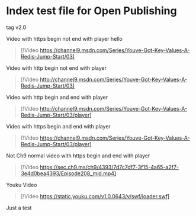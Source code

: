 # Index test file for Open Publishing

tag v2.0

Video with https begin not end with player hello
> [!Video https://channel9.msdn.com/Series/Youve-Got-Key-Values-A-Redis-Jump-Start/03]

Video with http begin not end with player
> [!Video http://channel9.msdn.com/Series/Youve-Got-Key-Values-A-Redis-Jump-Start/03]

Video with http begin and end with player
> [!Video http://channel9.msdn.com/Series/Youve-Got-Key-Values-A-Redis-Jump-Start/03/player]

Video with https begin and end with player
> [!Video https://channel9.msdn.com/Series/Youve-Got-Key-Values-A-Redis-Jump-Start/03/player]

Not Ch9 normal video with https begin and end with player
> [!Video https://sec.ch9.ms/ch9/4393/7d7c7df7-3f15-4a65-a2f7-3e4d0bea4393/Episode208_mid.mp4]

Youku Video
> [!Video https://static.youku.com/v1.0.0643/v/swf/loader.swf]

Just a test
